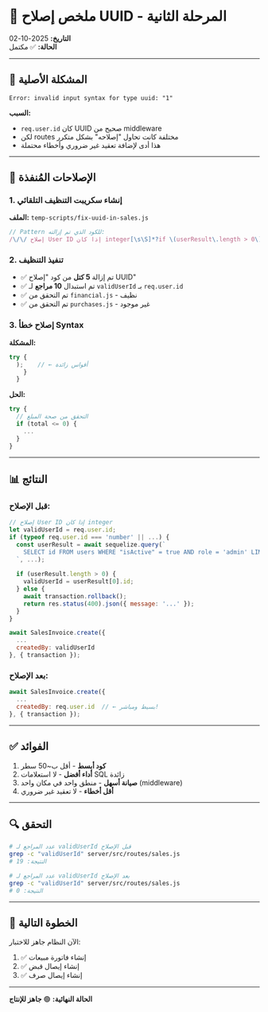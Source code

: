 # 🔧 ملخص إصلاح UUID - المرحلة الثانية

**التاريخ:** 2025-10-02  
**الحالة:** ✅ مكتمل

---

## 🎯 المشكلة الأصلية

```
Error: invalid input syntax for type uuid: "1"
```

**السبب:**
- `req.user.id` كان UUID صحيح من middleware
- لكن routes مختلفة كانت تحاول "إصلاحه" بشكل متكرر
- هذا أدى لإضافة تعقيد غير ضروري وأخطاء محتملة

---

## 🔨 الإصلاحات المُنفذة

### 1. إنشاء سكريبت التنظيف التلقائي
**الملف:** `temp-scripts/fix-uuid-in-sales.js`

```javascript
// Pattern للكود الذي تم إزالته:
/\/\/ إصلاح User ID إذا كان integer[\s\S]*?if \(userResult\.length > 0\) \{[\s\S]*?validUserId = userResult\[0\]\.id;[\s\S]*?\}[\s\S]*?\}/gm
```

### 2. تنفيذ التنظيف
- ✅ تم إزالة **5 كتل** من كود "إصلاح UUID"
- ✅ تم استبدال **10 مراجع** لـ `validUserId` بـ `req.user.id`
- ✅ تم التحقق من `financial.js` - نظيف
- ✅ تم التحقق من `purchases.js` - غير موجود

### 3. إصلاح خطأ Syntax
**المشكلة:**
```javascript
try {
  );    // ← أقواس زائدة
    }
  }
```

**الحل:**
```javascript
try {
  // التحقق من صحة المبلغ
  if (total <= 0) {
    ...
  }
}
```

---

## 📊 النتائج

### قبل الإصلاح:
```javascript
// إصلاح User ID إذا كان integer
let validUserId = req.user.id;
if (typeof req.user.id === 'number' || ...) {
  const userResult = await sequelize.query(`
    SELECT id FROM users WHERE "isActive" = true AND role = 'admin' LIMIT 1
  `, ...);
  
  if (userResult.length > 0) {
    validUserId = userResult[0].id;
  } else {
    await transaction.rollback();
    return res.status(400).json({ message: '...' });
  }
}

await SalesInvoice.create({
  ...
  createdBy: validUserId
}, { transaction });
```

### بعد الإصلاح:
```javascript
await SalesInvoice.create({
  ...
  createdBy: req.user.id  // ← بسيط ومباشر!
}, { transaction });
```

---

## ✅ الفوائد

1. **كود أبسط** - أقل ب~50 سطر
2. **أداء أفضل** - لا استعلامات SQL زائدة
3. **صيانة أسهل** - منطق واحد في مكان واحد (middleware)
4. **أقل أخطاء** - لا تعقيد غير ضروري

---

## 🔍 التحقق

```bash
# عدد المراجع لـ validUserId قبل الإصلاح
grep -c "validUserId" server/src/routes/sales.js
# النتيجة: 19

# عدد المراجع لـ validUserId بعد الإصلاح
grep -c "validUserId" server/src/routes/sales.js
# النتيجة: 0
```

---

## 🚀 الخطوة التالية

الآن النظام جاهز للاختبار:
1. ✅ إنشاء فاتورة مبيعات
2. ✅ إنشاء إيصال قبض
3. ✅ إنشاء إيصال صرف

---

**الحالة النهائية:** 🟢 **جاهز للإنتاج**



